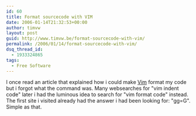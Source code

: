 ```yaml
---
id: 60
title: Format sourcecode with VIM
date: 2006-01-14T21:32:53+00:00
author: timvw
layout: post
guid: http://www.timvw.be/format-sourcecode-with-vim/
permalink: /2006/01/14/format-sourcecode-with-vim/
dsq_thread_id:
  - 1933324865
tags:
  - Free Software
---
```

I once read an article that explained how i could make [Vim](http://www.vim.org) format my code but i forgot what the command was. Many websearches for "vim indent code" later i had the luminous idea to search for "vim format code" instead. The first site i visited already had the answer i had been looking for: "gg=G". Simple as that.
